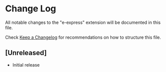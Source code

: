 # Change Log

All notable changes to the "e-express" extension will be documented in this file.

Check [Keep a Changelog](http://keepachangelog.com/) for recommendations on how to structure this file.

## [Unreleased]

- Initial release